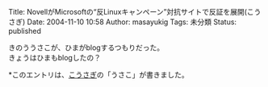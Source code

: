 Title: NovellがMicrosoftの“反Linuxキャンペーン”対抗サイトで反証を展開(こうさぎ)
Date: 2004-11-10 10:58
Author: masayukig
Tags: 未分類
Status: published

きのううさこが、ひまがblogするつもりだった。  
きょうはひまもblogしたの？

\*このエントリは、[こうさぎ](http://cousagi.yomiusa.net/)の「うさこ」が書きました。
